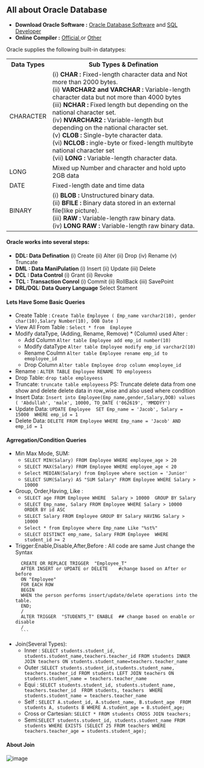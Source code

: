 ## All about Oracle Database
- **Download Oracle Software :** <a href="https://www.oracle.com/database/technologies/oracle-database-software-downloads.html">Oracle Database Software</a> and <a href="https://www.oracle.com/database/sqldeveloper/technologies/download/">SQL Developer</a>
- **Online Compiler :** <a href="https://livesql.oracle.com/apex/f?p=590:1:10773625984900::NO:RP::">Official </a> or <a href="https://www.programiz.com/sql/online-compiler/">Other</a>

Oracle supplies the following built-in datatypes:
<table>
  <tr>
    <th>Data Types</th>
    <th>Sub Types & Defination </th>
  </tr>
  <tr>
    <td>CHARACTER</td>
    <td>(i) <b>CHAR :</b> Fixed-length character data and Not more than 2000 bytes.<br>  (ii) <b>VARCHAR2 and VARCHAR :</b> Variable-length character data but not more than 4000 bytes <br> (iii) <b>NCHAR :</b> Fixed length but depending on the national character set. <br> (iv) <b>NVARCHAR2 :</b> Variable-length but depending on the national character set. <br> (v) <b>CLOB :</b> Single-byte character data.<br> (vi) <b>NCLOB :</b> ingle-byte or fixed-length multibyte national character set <br> (vii) <b>LONG :</b> Variable-length character data.  </td>
  </tr>
  <tr>
    <td>LONG</td>
    <td>Mixed up Number and character and hold upto 2GB data</td>
  </tr>
  <tr>
    <td>DATE</td>
    <td>Fixed-length date and time data</td>
  </tr>
  <tr>
    <td>BINARY</td>
    <td>(i) <b>BLOB :</b> Unstructured binary data.  <br>  (ii) <b>BFILE :</b> 	
      Binary data stored in an external file(like picture). <br> (iii) <b>RAW :</b> Variable-length raw binary data.   <br> (iv) <b>LONG RAW :</b> 	
Variable-length raw binary data.  </td>
  </tr>
</table>

#### Oracle works into several steps:
- **DDL: Data Defination**
     (i) Create  (ii) Alter   (ii) Drop  (iv) Rename   (v) Truncate
- **DML : Data ManiPulation** (i) Insert  (ii) Update  (iii) Delete
- **DCL : Data Control** (i) Grant (ii) Revoke
- **TCL : Transaction Conrol** (i) Commit  (ii) RollBack  (iii) SavePoint
- **DRL/DQL: Data Query Language** Select Stament

#### Lets Have Some Basic Queries
  - Create Table :  `Create Table Employee ( Emp_name varchar2(10), gender char(10),Salary Number(10), DOB Date )`
  - View All From Table : `Select * from  Employee`
  - Modify dataType, (Adding, Rename, Remove) * (Column) used Alter : 
      - Add Column `Alter table Employee add emp_id number(10)`
      - Modify dataType `Alter table Employee modify emp_id varchar2(10)`
      - Rename Coulmn `Alter table Employee rename emp_id to emoployee_id` 
      - Drop Column `Alter table Employee drop column emoployee_id`
  - Rename : `ALTER TABLE Employee RENAME TO employeess`
  - Drop Table: `drop table employeess`
  - Truncate: `truncate table employeess`
  PS: Truncate delete data from one show and delete delete data in row_wise and also used where condition
  - Insert Data: `Insert into Employee(Emp_name,gender,Salary,DOB) values ( 'Abdullah', 'male', 10000, TO_DATE ('062619', 'MMDDYY')`
  - Update Data: `UPDATE Employee  SET Emp_name = 'Jacob', Salary = 15000  WHERE emp_id = 1`
  - Delete Data: `DELETE FROM Employee WHERE Emp_name = 'Jacob' AND emp_id = 1`

#### Agrregation/Condition Queries
 - Min Max Mode, SUM:
     - `SELECT MIN(Salary) FROM Employee WHERE employee_age > 20`
     - `SELECT MAX(Salary) FROM Employee WHERE employee_age < 20`
     - `Select MEDIAN(Salary) from Employee where section = 'Junior'`
     - `SELECT SUM(Salary) AS "SUM Salary" FROM Employee WHERE Salary > 10000`
 - Group, Order,Having, Like :
     - `SELECT age FROM Employee WHERE  Salary > 10000  GROUP BY Salary`
     - `SELECT Emp_name, Salary FROM Employee WHERE Salary > 10000  ORDER BY id ASC`
     - `SELECT Salary FROM Employee GROUP BY Salary HAVING Salary > 10000`
     - `Select * from Employee where Emp_name Like "%st%"`
     - `SELECT DISTINCT emp_name, Salary FROM Employee  WHERE student_id >= 2`
 - Trigger:Enable,Disable,After,Before : All code are same Just change the Syntax
      ```
        CREATE OR REPLACE TRIGGER  "Employee_T"   
        AFTER INSERT or UPDATE or DELETE    #change based on After or before 
        ON "Employee"   
        FOR EACH ROW
        BEGIN  
        WHEN the person performs insert/update/delete operations into the table.  
        END;  
        /  
        ALTER TRIGGER  "STUDENTS_T" ENABLE  ## change based on enable or disable 
        /
        ```
 - Join(Several Types):
     - Inner : `SELECT students.student_id, students.student_name,teachers.teacher_id FROM students INNER JOIN teachers ON students.student_name=teachers.teacher_name`
     - Outer :`SELECT students.student_id,students.student_name, teachers.teacher_id FROM students LEFT JOIN teachers ON students.student_name = teachers.teacher_name`
     - Equi : `SELECT students.student_id, students.student_name, teachers.teacher_id  FROM students, teachers  WHERE students.student_name = teachers.teacher_name`
     - Self : `SELECT A.student_id, A.student_name, B.student_age  FROM students A, students B WHERE A.student_age = B.student_age;`
     - Cross or Cartesian: `SELECT * FROM students CROSS JOIN teachers;`
     - Semi:`SELECT students.student_id, students.student_name FROM students WHERE EXISTS (SELECT 25 FROM teachers WHERE teachers.teacher_age = students.student_age);`
  

#### About Join
![image](https://user-images.githubusercontent.com/50872508/205989940-fa9b497c-a692-45e0-9b30-bcc81f930f53.png)
